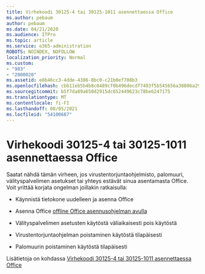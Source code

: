 ```yaml
---
title: Virhekoodi 30125-4 tai 30125-1011 asennettaessa Office
ms.author: pebaum
author: pebaum
ms.date: 04/21/2020
ms.audience: ITPro
ms.topic: article
ms.service: o365-administration
ROBOTS: NOINDEX, NOFOLLOW
localization_priority: Normal
ms.custom:
- "983"
- "2000020"
ms.assetid: e8b46cc3-4dde-4386-8bc0-c21b0ef708b3
ms.openlocfilehash: cbb11eb5b4b8c0489cf0b496decdf7493f5b545656a38806a29a0a252903e000
ms.sourcegitcommit: b5f7da89a650d2915dc652449623c78be6247175
ms.translationtype: MT
ms.contentlocale: fi-FI
ms.lasthandoff: 08/05/2021
ms.locfileid: "54100687"
---
```

# <a name="error-code-30125-4-or-30125-1011-when-installing-office"></a>Virhekoodi 30125-4 tai 30125-1011 asennettaessa Office

Saatat nähdä tämän virheen, jos virustentorjuntaohjelmisto, palomuuri, välityspalvelimen asetukset tai yhteys estävät sinua asentamasta Office. Voit yrittää korjata ongelman joillakin ratkaisulla:
  
- Käynnistä tietokone uudelleen ja asenna Office

- Asenna Office [offline Office asennusohjelman avulla](https://support.office.com/article/f0a85fe7-118f-41cb-a791-d59cef96ad1c?wt.mc_id=Alchemy_ClientDIA)

- Välityspalvelimen asetusten käytöstä väliaikaisesti pois käytöstä

- Virustentorjuntaohjelman poistaminen käytöstä tilapäisesti

- Palomuurin poistaminen käytöstä tilapäisesti

Lisätietoja on kohdassa [Virhekoodi 30125-4 tai 30125-1011 asennettaessa Office](https://support.office.com/article/7bfabec6-76be-4cde-880e-819a9c569612?wt.mc_id=Alchemy_ClientDIA)
  